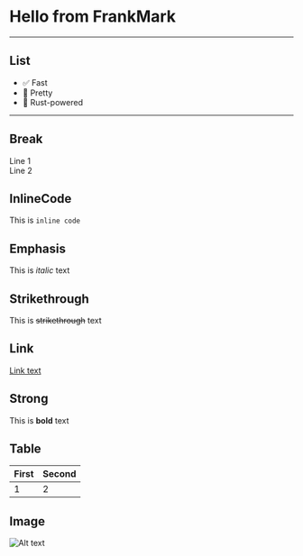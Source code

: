 # Hello from FrankMark

---

## List

- ✅ Fast
- 🎨 Pretty
- 🦀 Rust-powered

--- 

## Break
Line 1\
Line 2

## InlineCode

This is `inline code`

## Emphasis

This is *italic* text

## Strikethrough

This is ~~strikethrough~~ text

## Link

[Link text](https://example.com "Title")

## Strong

This is **bold** text

## Table

| First | Second |
|---|---|
| 1 | 2 |

## Image

![Alt text](https://external-content.duckduckgo.com/iu/?u=https%3A%2F%2Fwww.digifloor.com%2Fwp-content%2Fuploads%2F2023%2F06%2FBest-Free-AI-Image-Generator.jpg&f=1&nofb=1&ipt=d4c1acd6131469886dda239bbd6f663139f5a51cd7804d373d9e3c091b6b681a)